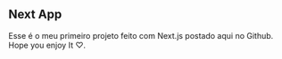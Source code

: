 ## Next App


Esse é o meu primeiro projeto feito com Next.js postado aqui no Github. Hope you enjoy It ♡.
